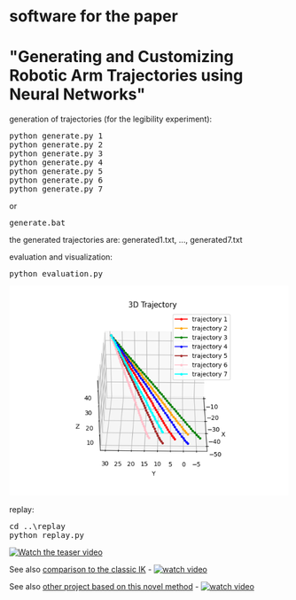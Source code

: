 # software for the paper 
# "Generating and Customizing Robotic Arm Trajectories using Neural Networks"

generation of trajectories (for the legibility experiment):

<pre>
python generate.py 1
python generate.py 2
python generate.py 3
python generate.py 4
python generate.py 5
python generate.py 6
python generate.py 7
</pre>

or 

<pre>
generate.bat
</pre>

the generated trajectories are: generated1.txt, ..., generated7.txt

evaluation and visualization:

<pre>
python evaluation.py
</pre>

![The generated trajectories](trajectories.png)

replay:

<pre>
cd ..\replay
python replay.py
</pre>

[![Watch the teaser video](https://www.youtube.com/watch?v=UIqqin3cJfs/hqdefault.jpg)](https://www.youtube.com/watch?v=UIqqin3cJfs)


See also [comparison to the classic IK](https://github.com/andylucny/nico2/tree/main/generate-ikpy) -
[![watch video](https://www.youtube.com/watch?v=PnguzMA5pDo/hqdefault.jpg)](https://www.youtube.com/watch?v=PnguzMA5pDo)

See also [other project based on this novel method](https://github.com/andylucny/nico2/tree/main/generate-letters) -
[![watch video](https://www.youtube.com/watch?v=PsnmP7Kvx8g/hqdefault.jpg)](https://www.youtube.com/watch?v=PsnmP7Kvx8g)
